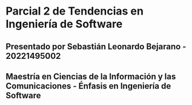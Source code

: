 # Parcial 2 de Tendencias en Ingeniería de Software

## Presentado por Sebastián Leonardo Bejarano - 20221495002
## Maestría en Ciencias de la Información y las Comunicaciones  - Énfasis en Ingeniería de Software